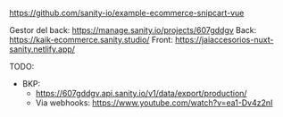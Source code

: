 https://github.com/sanity-io/example-ecommerce-snipcart-vue

Gestor del back: https://manage.sanity.io/projects/607gddgv
Back: https://kaik-ecommerce.sanity.studio/
Front: https://jaiaccesorios-nuxt-sanity.netlify.app/

TODO: 
- BKP:
    - https://607gddgv.api.sanity.io/v1/data/export/production/
    - Via webhooks: https://www.youtube.com/watch?v=ea1-Dv4z2nI